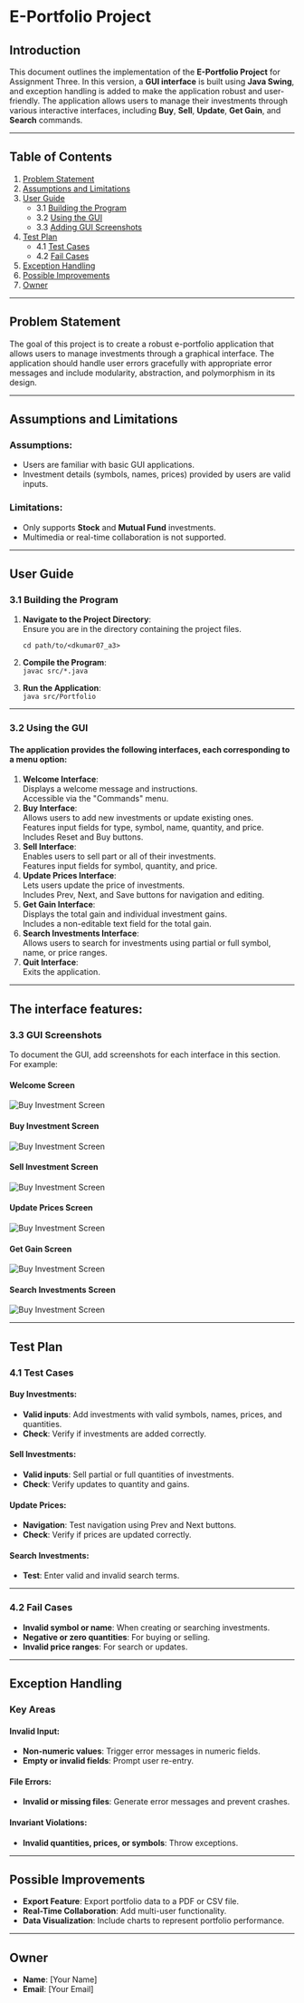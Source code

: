 # E-Portfolio Project

## Introduction

This document outlines the implementation of the **E-Portfolio Project** for Assignment Three. In this version, a **GUI interface** is built using **Java Swing**, and exception handling is added to make the application robust and user-friendly. The application allows users to manage their investments through various interactive interfaces, including **Buy**, **Sell**, **Update**, **Get Gain**, and **Search** commands.

---

## Table of Contents

1. [Problem Statement](#problem-statement)
2. [Assumptions and Limitations](#assumptions-and-limitations)
3. [User Guide](#user-guide)
   - 3.1 [Building the Program](#building-the-program)
   - 3.2 [Using the GUI](#using-the-gui)
   - 3.3 [Adding GUI Screenshots](#adding-gui-screenshots)
4. [Test Plan](#test-plan)
   - 4.1 [Test Cases](#test-cases)
   - 4.2 [Fail Cases](#fail-cases)
5. [Exception Handling](#exception-handling)
6. [Possible Improvements](#possible-improvements)
7. [Owner](#owner)

---

## Problem Statement

The goal of this project is to create a robust e-portfolio application that allows users to manage investments through a graphical interface. The application should handle user errors gracefully with appropriate error messages and include modularity, abstraction, and polymorphism in its design.

---

## Assumptions and Limitations

### Assumptions:
- Users are familiar with basic GUI applications.
- Investment details (symbols, names, prices) provided by users are valid inputs.

### Limitations:
- Only supports **Stock** and **Mutual Fund** investments.
- Multimedia or real-time collaboration is not supported.

---

## User Guide

### 3.1 Building the Program

1. **Navigate to the Project Directory**:  
      Ensure you are in the directory containing the project files.

      ```cd path/to/<dkumar07_a3>```

2. **Compile the Program**:  
   ```javac src/*.java```

3. **Run the Application**:  
   ```java src/Portfolio```

<hr></hr>


### 3.2 Using the GUI
#### The application provides the following interfaces, each corresponding to a menu option:  
1. **Welcome Interface**:  
   Displays a welcome message and instructions.  
   Accessible via the "Commands" menu.  
2. **Buy Interface**:  
   Allows users to add new investments or update existing ones.  
   Features input fields for type, symbol, name, quantity, and price.  
   Includes Reset and Buy buttons.
3. **Sell Interface**:  
   Enables users to sell part or all of their investments.  
   Features input fields for symbol, quantity, and price.
4. **Update Prices Interface**:  
   Lets users update the price of investments.  
   Includes Prev, Next, and Save buttons for navigation and editing.
5. **Get Gain Interface**:  
   Displays the total gain and individual investment gains.  
   Includes a non-editable text field for the total gain.
6. **Search Investments Interface**:  
   Allows users to search for investments using partial or full symbol, name, or price ranges.
7. **Quit Interface**:  
   Exits the application.
<hr></hr>

## The interface features:

### 3.3 GUI Screenshots
   To document the GUI, add screenshots for each interface in this section. For example:  
#### Welcome Screen
![Buy Investment Screen](Welcome.png)
#### Buy Investment Screen
![Buy Investment Screen]()
#### Sell Investment Screen
![Buy Investment Screen](images/buy_investment_screen.png) 
#### Update Prices Screen
![Buy Investment Screen](images/buy_investment_screen.png) 
#### Get Gain Screen
![Buy Investment Screen](images/buy.png)
 #### Search Investments Screen
![Buy Investment Screen](images/buy_investment_screen.png) <hr></hr>

## Test Plan
### 4.1 Test Cases

#### Buy Investments:
- **Valid inputs**: Add investments with valid symbols, names, prices, and quantities.
- **Check**: Verify if investments are added correctly.

#### Sell Investments:
- **Valid inputs**: Sell partial or full quantities of investments.
- **Check**: Verify updates to quantity and gains.

#### Update Prices:
- **Navigation**: Test navigation using Prev and Next buttons.
- **Check**: Verify if prices are updated correctly.

#### Search Investments:
- **Test**: Enter valid and invalid search terms.

---

### 4.2 Fail Cases
- **Invalid symbol or name**: When creating or searching investments.
- **Negative or zero quantities**: For buying or selling.
- **Invalid price ranges**: For search or updates.

---

## Exception Handling

### Key Areas

#### Invalid Input:
- **Non-numeric values**: Trigger error messages in numeric fields.
- **Empty or invalid fields**: Prompt user re-entry.

#### File Errors:
- **Invalid or missing files**: Generate error messages and prevent crashes.

#### Invariant Violations:
- **Invalid quantities, prices, or symbols**: Throw exceptions.

---

## Possible Improvements
- **Export Feature**: Export portfolio data to a PDF or CSV file.
- **Real-Time Collaboration**: Add multi-user functionality.
- **Data Visualization**: Include charts to represent portfolio performance.

---

## Owner
- **Name**: [Your Name]
- **Email**: [Your Email]